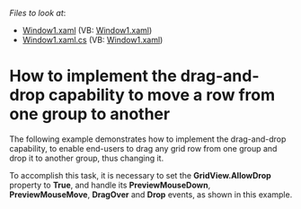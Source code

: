 <!-- default file list -->
*Files to look at*:

* [Window1.xaml](./CS/Window1.xaml) (VB: [Window1.xaml](./VB/Window1.xaml))
* [Window1.xaml.cs](./CS/Window1.xaml.cs) (VB: [Window1.xaml](./VB/Window1.xaml))
<!-- default file list end -->
# How to implement the drag-and-drop capability to move a row from one group to another


<p>The following example demonstrates how to implement the drag-and-drop capability, to enable end-users to drag any grid row from one group and drop it to another group, thus changing it.</p><p>To accomplish this task, it is necessary to set the <strong>GridView.AllowDrop</strong> property to <strong>True</strong>, and handle its <strong>PreviewMouseDown</strong>, <strong>PreviewMouseMove</strong>, <strong>DragOver</strong> and <strong>Drop</strong> events, as shown in this example.</p>

<br/>


